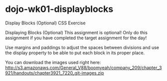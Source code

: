 # dojo-wk01-displayblocks
Display Blocks (Optional) CSS Exercise

Displaying Blocks (Optional)
This assignment is optional! Only do this assignment if you have completed the target assignment for the day!

Use margins and paddings to adjust the spaces between divisions and use the display property to be able to put each block in its proper place.

You can download the images used right here: 
http://s3.amazonaws.com/General_V88/boomyeah/company_209/chapter_3921/handouts/chapter3921_7220_git-images.zip
